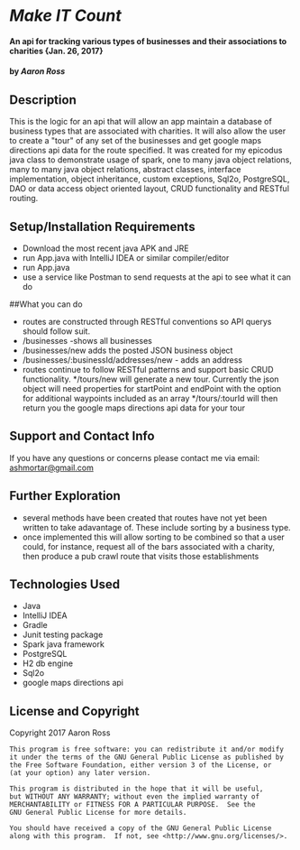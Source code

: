 # _Make IT Count_
#### An api for tracking various types of businesses and their associations to charities {Jan. 26, 2017}
#### by _**Aaron Ross**_

## Description

This is the logic for an api that will allow an app maintain a database of business types that are associated with charities. It will also allow the user to create a "tour" of any set of the businesses and get google maps directions api data for the route specified.  It was created for my epicodus java class to demonstrate usage of spark, one to many java object relations, many to many java object relations, abstract classes, interface implementation, object inheritance, custom exceptions, Sql2o, PostgreSQL, DAO or data access object oriented layout, CRUD functionality and RESTful routing.

## Setup/Installation Requirements

* Download the most recent java APK and JRE
* run App.java with IntelliJ IDEA or similar compiler/editor
* run App.java
* use a service like Postman to send requests at the api to see what it can do

##What you can do
* routes are constructed through RESTful conventions so API querys should follow suit.
* /businesses -shows all businesses
* /businesses/new adds the posted JSON business object
* /businesses/:businessId/addresses/new - adds an address
* routes continue to follow RESTful patterns and support basic CRUD functionality.
*/tours/new will generate a new tour.  Currently the json object will need properties for startPoint and endPoint with the option for additional waypoints included as an array
*/tours/:tourId will then return you the google maps directions api data for your tour


## Support and Contact Info

If you have any questions or concerns please contact me via email: ashmortar@gmail.com

## Further Exploration
* several methods have been created that routes have not yet been written to take adavantage of.  These include sorting by a business type.
* once implemented this will allow sorting to be combined so that a user could, for instance, request all of the bars associated with a charity, then produce a pub crawl route that visits those establishments

## Technologies Used

* Java
* IntelliJ IDEA
* Gradle
* Junit testing package
* Spark java framework
* PostgreSQL
* H2 db engine
* Sql2o
* google maps directions api


## License and Copyright

Copyright 2017 Aaron Ross

    This program is free software: you can redistribute it and/or modify
    it under the terms of the GNU General Public License as published by
    the Free Software Foundation, either version 3 of the License, or
    (at your option) any later version.

    This program is distributed in the hope that it will be useful,
    but WITHOUT ANY WARRANTY; without even the implied warranty of
    MERCHANTABILITY or FITNESS FOR A PARTICULAR PURPOSE.  See the
    GNU General Public License for more details.

    You should have received a copy of the GNU General Public License
    along with this program.  If not, see <http://www.gnu.org/licenses/>.